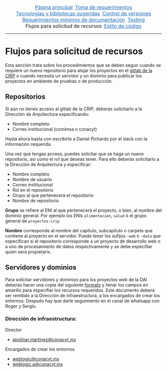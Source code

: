 <div class="topnav">
  <a href="https://conacyt-dai.github.io/protocolo-desarrollo/">Página principal</a>
  <a href="toma_de_requerimientos">Toma de requerimientos</a>
  <a href="tecnologias_y_bibliotecas">Tecnologías y bibliotecas sugeridas</a>
  <a href="control_versiones">Control de versiones</a>
  <a href="documentacion_de_proyectos">Requerimientos mínimos de documentación</a>
  <a href="testing">Testing</a>
  <span>Flujos para solicitud de recursos</span>
  <a href="estilo_de_codigo">Estilo de código</a>
</div>
<hr />


# Flujos para solicitud de recursos

Esta sección trata sobre los procedimientos que se deben seguir cuando se requiere un nuevo repositorio para alojar los proyectos en el [gitlab de la CRIP](scm.crip.conacyt.mx/) o cuando necesita un servidor y un dominio para publicar los proyectos en ambiente de pruebas o de producción.


## Repositorios

Sí aún no tienes acceso al gitlab de la CRIP, deberás solicitarlo a la Dirección de Arquitectura especificando:

* Nombre completo
* Correo institucional (comimsa o conacyt)

Hasta ahora basta con escribirle a Daniel Pichardo por el slack con la información requerida.

Una vez que tengas acceso, puedes solicitar que se haga un nuevo repositorio, así como el rol que deseas tener.  Para ello deberás solicitarlo a la Dirección de Arquitectura y especificar:

* Nombre completo
* Nombre de usuario
* Correo institucional
* Rol en el repositorio
* Grupo al que pertenecerá el repositorio
* Nombre de repositorio


**Grupo** se refiere al ENI al que pertenecerá el proyecto, o bien, al nombre del dominio general. Por ejemplo los ENIs `alimentacion`, `salud` ó el grupo general de `proyectos-crip`

**Nombre** corresponde al nombre del capítulo, subcapítulo o carpeta que contiene al proyecto en el servidor. Puede tener los sufijos `-web` o `-data` que especifican si el repositorio corresponde a un proyecto de desarrollo web o a uno de procesamiento de datos respectivamente y se debe especifiar quien será propietarix.


## Servidores y dominios 

Para solicitar servidores y dominios para los proyectos web de la DAI deberás hacer una copia del siguiente [formato](https://docs.google.com/document/d/1nbM6NEvh7FS8UaEP_ERs7tjnO78etUQpUb--l5p32Ak/edit?skip_itp2_check=true#heading=h.6sfvdepxsqpr) y llenar los campos en amarillo para especifiar los recursos requeridos. Este documento deberá ser remitido a la Dirección de infraestructura, a los encargados de crear los entornos. Después hay que darle seguimiento en el canal de whatsapp con Roger y Sergio. 

### Dirección de infraestructura:

Director 
* apolinar.martinez@conacyt.mx

Encargados de crear los entornos
* weblogic@conacyt.mx
* weblogic.a@conacyt.mx




<hr style="display:none" />
<style>.topnav{font-size:1rem;display:flex;justify-content:center;flex-wrap:wrap;}.topnav>a,span{margin-inline:4px;}.topnav>a{color:#1e6bb8;}.topnav>a:hover{text-decoration:none;color:#159957;}</style>
